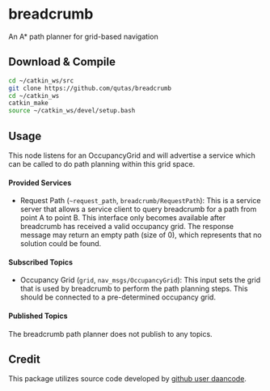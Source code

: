 # breadcrumb
An A* path planner for grid-based navigation

## Download & Compile
```sh
cd ~/catkin_ws/src
git clone https://github.com/qutas/breadcrumb
cd ~/catkin_ws
catkin_make
source ~/catkin_ws/devel/setup.bash
```

## Usage
This node listens for an OccupancyGrid and will advertise a service which can be called to do path planning within this grid space.

#### Provided Services
- Request Path (`~request_path`, `breadcrumb/RequestPath`): This is a service server that allows a service client to query breadcrumb for a path from point A to point B. This interface only becomes available after breadcrumb has received a valid occupancy grid. The response message may return an empty path (size of 0), which represents that no solution could be found. 

#### Subscribed Topics
- Occupancy Grid (`grid`, `nav_msgs/OccupancyGrid`): This input sets the grid that is used by breadcrumb to perform the path planning steps. This should be connected to a pre-determined occupancy grid.

#### Published Topics
The breadcrumb path planner does not publish to any topics.


## Credit
This package utilizes source code developed by [github user daancode](https://github.com/daancode/a-star).
